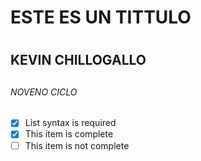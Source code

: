 # ESTE ES UN TITTULO <h1>
## KEVIN CHILLOGALLO <h2> 
###### NOVENO CICLO <h6> 


- [x] List syntax is required
- [x] This item is complete
- [ ] This item is not complete
